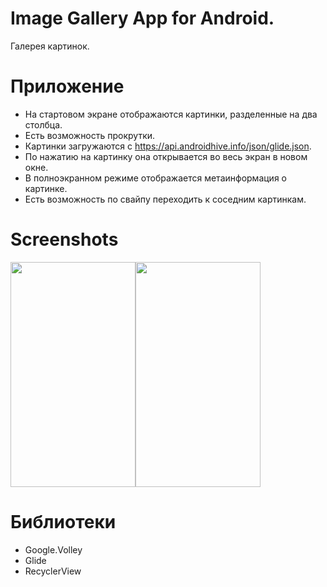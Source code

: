 # Image Gallery App for Android.
Галерея картинок.

# Приложение
* На стартовом экране отображаются картинки, разделенные на два столбца. 
* Eсть возможность прокрутки.
* Картинки загружаются с https://api.androidhive.info/json/glide.json.
* По нажатию на картинку она открывается во весь экран в новом окне.
* В полноэкранном режиме отображается метаинформация о картинке.
* Есть возможность по свайпу переходить к соседним картинкам.

# Screenshots
<img height="360" width="200" src="https://user-images.githubusercontent.com/22888209/39043984-aa039b32-44b0-11e8-9f9f-629e1b756e20.jpg"/><img height="360" width="200" src="https://user-images.githubusercontent.com/22888209/39044042-d98f928e-44b0-11e8-9614-d20d78ac377a.jpg"/>
# Библиотеки

* Google.Volley
* Glide
* RecyclerView
